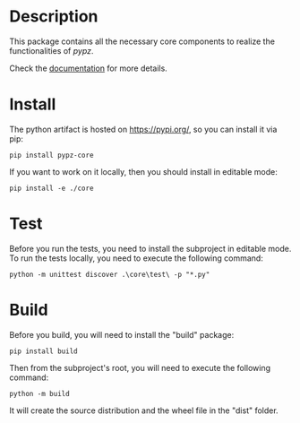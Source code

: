 # Description

This package contains all the necessary core components to realize the
functionalities of *pypz*.

Check the [documentation](https://lazlowa.github.io/pypz-python/index.html) for
more details.

# Install

The python artifact is hosted on https://pypi.org/, so you can install
it via pip:

```shell
pip install pypz-core
```

If you want to work on it locally, then you should install in editable mode:

```shell
pip install -e ./core
```

# Test

Before you run the tests, you need to install the subproject in editable mode.
To run the tests locally, you need to execute the following command:

```shell
python -m unittest discover .\core\test\ -p "*.py"
```

# Build

Before you build, you will need to install the "build" package:

```shell
pip install build
```

Then from the subproject's root, you will need to execute the following command:

```shell
python -m build
```

It will create the source distribution and the wheel file in the "dist" folder.
